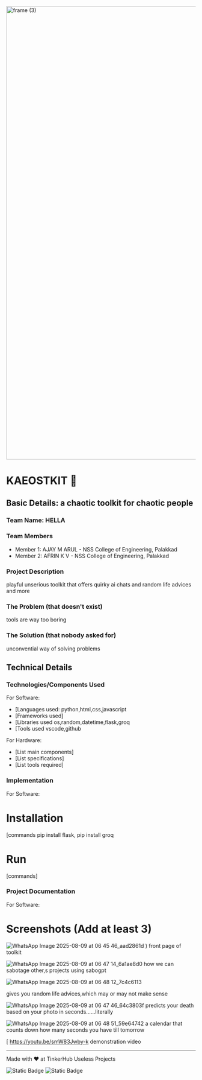 <img width="3188" height="1202" alt="frame (3)" src="https://github.com/user-attachments/assets/517ad8e9-ad22-457d-9538-a9e62d137cd7" />


# KAEOSTKIT 🎯


## Basic Details: a chaotic toolkit for chaotic people
### Team Name: HELLA


### Team Members

- Member 1: AJAY M ARUL - NSS College of Engineering, Palakkad
- Member 2: AFRIN K V - NSS College of Engineering, Palakkad

### Project Description
playful unserious toolkit that offers quirky ai chats and random life advices and more

### The Problem (that doesn't exist)
tools are way too boring

### The Solution (that nobody asked for)
unconvential way of solving problems

## Technical Details
### Technologies/Components Used
For Software:
- [Languages used: python,html,css,javascript
- [Frameworks used]
- [Libraries used os,random,datetime,flask,groq
- [Tools used vscode,github

For Hardware:
- [List main components]
- [List specifications]
- [List tools required]

### Implementation
For Software:
# Installation
[commands pip install flask, pip install groq

# Run
[commands]

### Project Documentation
For Software:

# Screenshots (Add at least 3)
![WhatsApp Image 2025-08-09 at 06 45 46_aad2861d](https://github.com/user-attachments/assets/3f5841c0-ab57-4280-a710-d07ff988bc98)
)
front page of toolkit

![WhatsApp Image 2025-08-09 at 06 47 14_6a1ae8d0](https://github.com/user-attachments/assets/1c23fccb-d3be-45c4-a0b6-1c5f798c04c5)
how we can sabotage other,s projects using sabogpt




![WhatsApp Image 2025-08-09 at 06 48 12_7c4c6113](https://github.com/user-attachments/assets/2d6c3502-1d9d-4aaa-aa0e-aed98dc2c3d8)

gives you random life advices,which may or may not make sense

![WhatsApp Image 2025-08-09 at 06 47 46_64c3803f](https://github.com/user-attachments/assets/2d7b9662-4d94-470f-8133-02c8f638ef52)
predicts your death based on your photo in seconds......literally

![WhatsApp Image 2025-08-09 at 06 48 51_59e64742](https://github.com/user-attachments/assets/add00dba-9dd9-4778-816f-fe2336be6228)
a calendar that counts down how many seconds you have till tomorrow

[
https://youtu.be/smW83Jwby-k
demonstration video




---
Made with ❤️ at TinkerHub Useless Projects 

![Static Badge](https://img.shields.io/badge/TinkerHub-24?color=%23000000&link=https%3A%2F%2Fwww.tinkerhub.org%2F)
![Static Badge](https://img.shields.io/badge/UselessProjects--25-25?link=https%3A%2F%2Fwww.tinkerhub.org%2Fevents%2FQ2Q1TQKX6Q%2FUseless%2520Projects)



